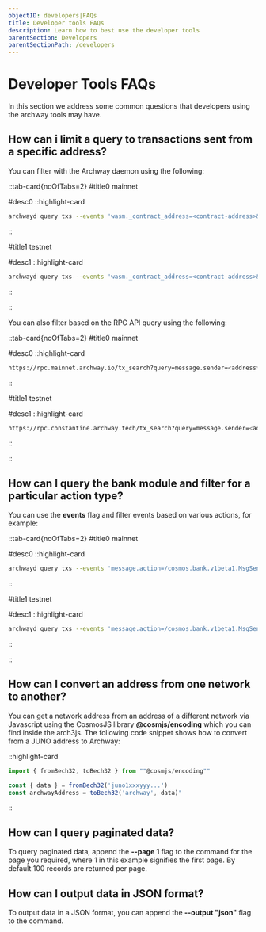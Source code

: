 ```yaml
---
objectID: developers|FAQs
title: Developer tools FAQs
description: Learn how to best use the developer tools
parentSection: Developers
parentSectionPath: /developers
---
```


# Developer Tools FAQs

In this section we address some common questions that developers using the archway tools may have.

## How can i limit a query to transactions sent from a specific address?

You can filter with the Archway daemon using the following: 


::tab-card{noOfTabs=2}
#title0
mainnet

#desc0
::highlight-card

```bash
archwayd query txs --events 'wasm._contract_address=<contract-address>&message.sender=<address>' --node https://rpc.mainnet.archway.io:443
```
::

#title1
testnet

#desc1
::highlight-card

```bash
archwayd query txs --events 'wasm._contract_address=<contract-address>&message.sender=<address>' --node https://rpc.constantine-1.archway.tech:443
```

::

::









You can also filter based on the RPC API query using the following:




::tab-card{noOfTabs=2}
#title0
mainnet

#desc0
::highlight-card

```bash
https://rpc.mainnet.archway.io/tx_search?query=message.sender=<address>ANDmessage.action=/cosmwasm.wasm.v1.MsgInstantiateContract&order_by=desc 
```

::

#title1
testnet

#desc1
::highlight-card

```bash
https://rpc.constantine.archway.tech/tx_search?query=message.sender=<address>ANDmessage.action=/cosmwasm.wasm.v1.MsgInstantiateContract&order_by=desc 
```

::

::



## How can I query the bank module and filter for a particular action type?


You can use the **events** flag and filter events based on various actions, for example:




::tab-card{noOfTabs=2}
#title0
mainnet

#desc0
::highlight-card

```bash
archwayd query txs --events 'message.action=/cosmos.bank.v1beta1.MsgSend' --node https://rpc.mainnet.archway.io:443

```
::

#title1
testnet

#desc1
::highlight-card

```bash
archwayd query txs --events 'message.action=/cosmos.bank.v1beta1.MsgSend' --node https://rpc.constantine.archway.tech:443

```
::

::





## How can I convert an address from one network to another?	
You can get a network address from an address of a different network via Javascript using the CosmosJS library **@cosmjs/encoding** which you can find inside the arch3js. The following code snippet shows how to convert from a JUNO address to Archway:

::highlight-card
```javascript
import { fromBech32, toBech32 } from ""@cosmjs/encoding""

const { data } = fromBech32('juno1xxxyyy...')
const archwayAddress = toBech32('archway', data)"
```
::



## How can I query paginated data?
To query paginated data, append the **--page 1** flag to the command for the page you required, where 1 in this example signifies the first page. By default 100 records are returned per page.

## How can I output data in JSON format?

To output data in a JSON format, you can append the **--output "json"** flag to the command.